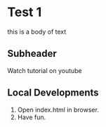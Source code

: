 # Test 1

this is a body of text

## Subheader

Watch tutorial on youtube

## Local Developments

1. Open index.html in browser.
2. Have fun.
